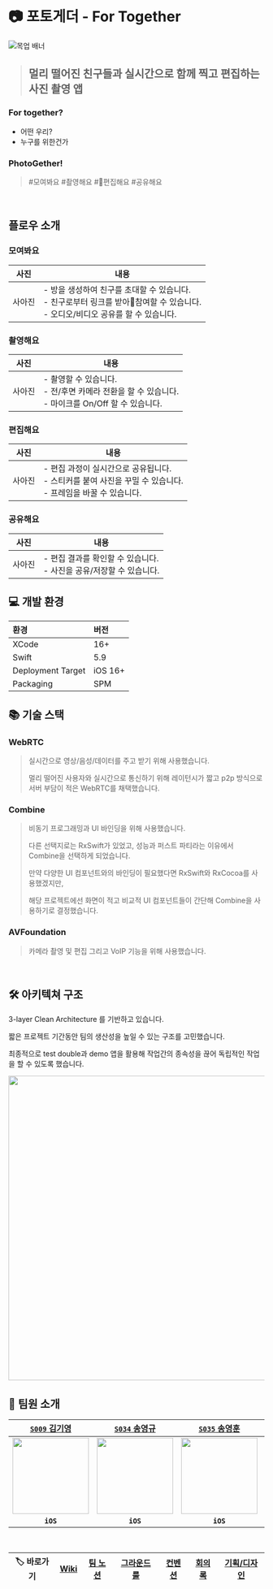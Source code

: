 # 📷 포토게더 - For Together

![목업 배너](https://github.com/user-attachments/assets/c743749b-a16f-4673-921e-3ac335a80e30)

> ## 멀리 떨어진 친구들과 실시간으로 함께 찍고 편집하는 사진 촬영 앱
### For together?
- 어떤 우리?
- 누구를 위한건가

### PhotoGether!
> #모여봐요 #촬영해요 #편집해요 #공유해요


</br> 

## 플로우 소개
### 모여봐요
|   사진    | 내용                                                                                 |
| :-----: | ---------------------------------------------------------------------------------- |
| 사아진<br> | - 방을 생성하여 친구를 초대할 수 있습니다.<br>- 친구로부터 링크를 받아참여할 수 있습니다.<br>- 오디오/비디오 공유를 할 수 있습니다. |

### 촬영해요
| 사진  | 내용                                                                   |
| :-: | -------------------------------------------------------------------- |
| 사아진 | - 촬영할 수 있습니다.<br>- 전/후면 카메라 전환을 할 수 있습니다.<br>- 마이크를 On/Off 할 수 있습니다. |


### 편집해요
| 사진  | 내용                                                                     |
| :-: | ---------------------------------------------------------------------- |
| 사아진 | - 편집 과정이 실시간으로 공유됩니다.<br>- 스티커를 붙여 사진을 꾸밀 수 있습니다.<br>- 프레임을 바꿀 수 있습니다. |

### 공유해요
| 사진  | 내용                                           |
| :-: | -------------------------------------------- |
| 사아진 | - 편집 결과를 확인할 수 있습니다.<br>- 사진을 공유/저장할 수 있습니다. |


## 💻 개발 환경

| 환경  | 버전 |
|:---|:---|
| XCode | 16+ |
|Swift | 5.9 |
| Deployment Target | iOS 16+ |
| Packaging | SPM |

## 📚 기술 스택

### WebRTC

> 실시간으로 영상/음성/데이터를 주고 받기 위해 사용했습니다.
> 
> 멀리 떨어진 사용자와 실시간으로 통신하기 위해 레이턴시가 짧고 p2p 방식으로 서버 부담이 적은 WebRTC를 채택했습니다.

### Combine

> 비동기 프로그래밍과 UI 바인딩을 위해 사용했습니다.
>
> 다른 선택지로는 RxSwift가 있었고, 성능과 퍼스트 파티라는 이유에서 Combine을 선택하게 되었습니다.
> 
> 만약 다양한 UI 컴포넌트와의 바인딩이 필요했다면 RxSwift와 RxCocoa를 사용했겠지만,
>
> 해당 프로젝트에선 화면이 적고 비교적 UI 컴포넌트들이 간단해 Combine을 사용하기로 결정했습니다.

### AVFoundation

> 카메라 촬영 및 편집 그리고 VoIP 기능을 위해 사용했습니다.

</br>

## 🛠️ 아키텍쳐 구조

3-layer Clean Architecture 를 기반하고 있습니다.

짧은 프로젝트 기간동안 팀의 생산성을 높일 수 있는 구조를 고민했습니다.

최종적으로 test double과 demo 앱을 활용해 작업간의 종속성을 끊어 독립적인 작업을 할 수 있도록 했습니다.

<img src="https://github.com/user-attachments/assets/11d8c188-af32-47fc-811f-88bd83417863" width="600">

</br>

## 👋 팀원 소개

<div align = center>

|[`S009` 김기영](https://github.com/Kiyoung-Kim-57)|[`S034` 송영규](https://github.com/youn9k)|[`S035` 송영훈](https://github.com/0Hooni)|[`S077` 홍승완](https://github.com/hsw1920)|
| :--: | :--: | :--: | :--: |
| <img src="https://avatars.githubusercontent.com/u/121777185?v=4" width=150> | <img src="https://avatars.githubusercontent.com/u/60254939?v=4" width=150> | <img src="https://avatars.githubusercontent.com/u/37678646?v=4" width=150> | <img src="https://avatars.githubusercontent.com/u/66902876?v=4" width=150> |
| **`iOS`** | **`iOS`** | **`iOS`** | **`iOS`** |

</br>

| 🏷️ 바로가기 | [Wiki](https://github.com/boostcampwm-2024/iOS04-HARU/wiki) | [팀 노션](https://www.notion.so/0hooni/HARU-12e07f89fdcd8077a443dbba60cb124d) | [그라운드 룰](https://github.com/boostcampwm-2024/iOS04-HARU/wiki/그라운드-룰) | [컨벤션](https://github.com/boostcampwm-2024/iOS04-HARU/wiki/컨벤션) | [회의록](https://www.notion.so/0hooni/05cb406cd61f460ba7294ae3ffa31f7e) | [기획/디자인](https://www.figma.com/design/6jACkAa5WxD8mm4KgsPtzg/iOS04-GP?node-id=11-32851) |
| :--------: | :---------------------------------------------------------: | :---------------------------------------------------------------------------: | :----------------------------------------------------------------------------: | :------------------------------------------------------------------: | :---------------------------------------------------------------------: | :------------------------------------------------------------------------------------------: |

</div>
